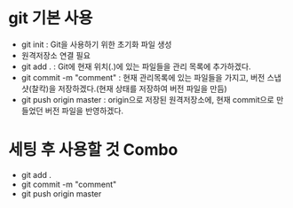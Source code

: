 # git 기본 사용
- git init : Git을 사용하기 위한 초기화 파일 생성
- 원격저장소 연결 필요
- git add . : Git에 현재 위치(.)에 있는 파일들을 관리 목록에 추가하겠다.
- git commit -m "comment" : 현재 관리목록에 있는 파일들을 가지고, 버전 스냅샷(찰칵)을 저장하겠다.(현재 상태를 저장하여 버전 파일을 만듬)
- git push origin master : origin으로 저장된 원격저장소에, 현재 commit으로 만들었던 버전 파일을 반영하겠다.

# 세팅 후 사용할 것 Combo
- git add .
- git commit -m "comment"
- git push origin master